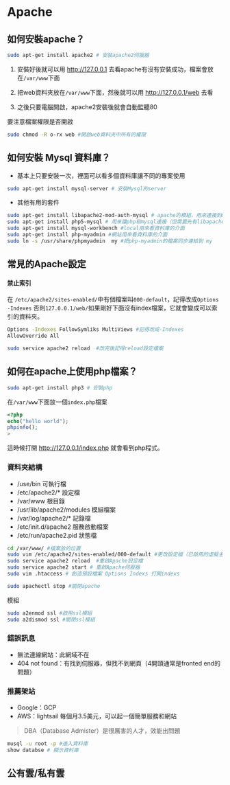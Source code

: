 
# Apache

## 如何安裝apache？

```zsh
sudo apt-get install apache2 # 安裝apache2伺服器
```

1. 安裝好後就可以用 http://127.0.0.1 去看apache有沒有安裝成功，檔案會放在`/var/www`下面

2. 把web資料夾放在`/var/www`下面，然後就可以用 http://127.0.0.1/web 去看

3. 之後只要電腦開啟，apache2安裝後就會自動監聽80

要注意檔案權限是否開啟

```zsh
sudo chmod -R o-rx web #開啟web資料夾中所有的權限
```

## 如何安裝 Mysql 資料庫？

- 基本上只要安裝一次，裡面可以看多個資料庫讓不同的專案使用
```zsh
sudo apt-get install mysql-server # 安裝Mysql的server
```

- 其他有用的套件
```zsh
sudo apt-get install libapache2-mod-auth-mysql # apache的模組，用來連接到mysql
sudo apt-get install php5-mysql # 用來讓php和mysql連接（但需要先有libapache2）
sudo apt-get install mysql-workbench #local用來看資料庫的介面
sudo apt-get install php-myadmin #網站用來看資料庫的介面
sudo ln -s /usr/share/phpmyadmin  my #把php-myadmin的檔案同步連結到 my 
```


## 常見的Apache設定

#### 禁止索引

在 `/etc/apache2/sites-enabled/`中有個檔案叫`000-default`，記得改成`Options -Indexes`
否則`127.0.0.1/web/`如果剛好下面沒有index檔案，它就會變成可以索引的資料夾。

```zsh
Options -Indexes FollowSymliks MultiViews #記得改成-Indexes
AllowOverride All
```
```zsh
sudo service apache2 reload  #改完後記得reload設定檔案
```


## 如何在apache上使用php檔案？


```zsh
sudo apt-get install php3 # 安裝php
```

在`/var/www`下面放一個`index.php`檔案

```php
<?php 
echo("hello world");
phpinfo();
>
```

這時候打開 http://127.0.0.1/index.php 就會看到php程式。





### 資料夾結構

- /use/bin 可執行檔
- /etc/apache2/* 設定檔
- /var/www 根目錄
- /usr/lib/apache2/modules 模組檔案
- /var/log/apache2/* 記錄檔
- /etc/init.d/apache2 服務啟動檔案
- /etc/run/apache2.pid 狀態檔

```zsh
cd /var/www/ #檔案放的位置
sudo vim /etc/apache2/sites-enabled/000-default #更改設定檔（已啟用的虛擬主機設定）
sudo service apache2 reload  #重啟Apache設定檔
sudo service apache2 start # 重啟Apache伺服器
sudo vim .htaccess # 創造預設檔案 Options Indexs 打開indexs
```

```zsh
sudo apachectl stop #關閉apache
```


模組
```zsh
sudo a2enmod ssl #啟用ssl模組
sudo a2dismod ssl #關閉ssl模組
```



### 錯誤訊息

- 無法連線網站：此網域不在
- 404 not found：有找到伺服器，但找不到網頁（4開頭通常是fronted end的問題）


### 推薦架站

- Google：GCP
- AWS：lightsail 每個月3.5美元，可以起一個簡單服務和網站


> DBA（Database Admister）是很厲害的人才，效能出問題

```zsh
musql -u root -p #進入資料庫
show databse # 顯示資料庫
```

## 公有雲/私有雲

